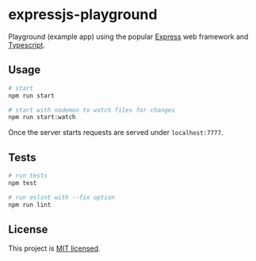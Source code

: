 # expressjs-playground

Playground (example app) using the popular [Express](https://expressjs.com/) web framework and
[Typescript](https://www.typescriptlang.org/).

## Usage

```bash
# start
npm run start

# start with nodemon to watch files for changes
npm run start:watch

```

Once the server starts requests are served under `localhost:7777`.

## Tests

```bash
# run tests
npm test

# run eslint with --fix option
npm run lint
```

## License

This project is [MIT licensed](LICENSE).
